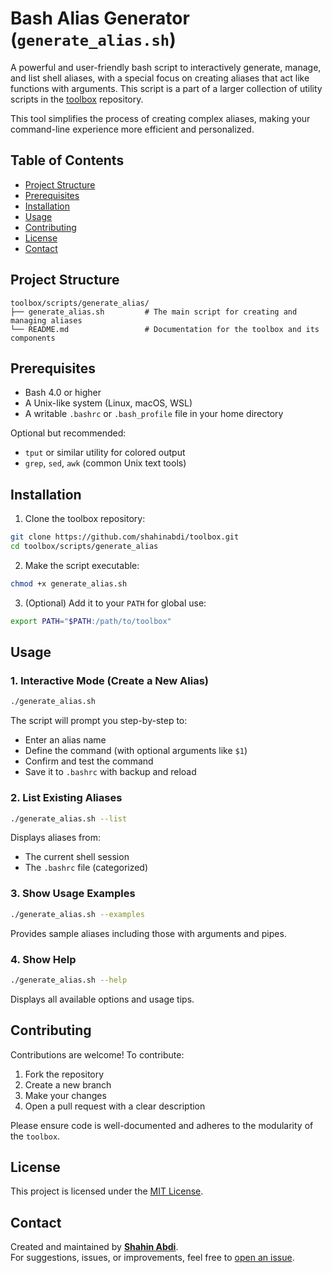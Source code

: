 
# Bash Alias Generator (`generate_alias.sh`)

A powerful and user-friendly bash script to interactively generate, manage, and list shell aliases, with a special focus on creating aliases that act like functions with arguments. This script is a part of a larger collection of utility scripts in the [toolbox](https://github.com/shahinabdi/toolbox) repository.

This tool simplifies the process of creating complex aliases, making your command-line experience more efficient and personalized.

## Table of Contents

- [Project Structure](#project-structure)
- [Prerequisites](#prerequisites)
- [Installation](#installation)
- [Usage](#usage)
- [Contributing](#contributing)
- [License](#license)
- [Contact](#contact)

## Project Structure

```
toolbox/scripts/generate_alias/
├── generate_alias.sh         # The main script for creating and managing aliases
└── README.md                 # Documentation for the toolbox and its components
```
## Prerequisites

- Bash 4.0 or higher
- A Unix-like system (Linux, macOS, WSL)
- A writable `.bashrc` or `.bash_profile` file in your home directory

Optional but recommended:
- `tput` or similar utility for colored output
- `grep`, `sed`, `awk` (common Unix text tools)

## Installation

1. Clone the toolbox repository:

```bash
git clone https://github.com/shahinabdi/toolbox.git
cd toolbox/scripts/generate_alias
```

2. Make the script executable:

```bash
chmod +x generate_alias.sh
```

3. (Optional) Add it to your `PATH` for global use:

```bash
export PATH="$PATH:/path/to/toolbox"
```

## Usage

### 1. Interactive Mode (Create a New Alias)

```bash
./generate_alias.sh
```

The script will prompt you step-by-step to:
- Enter an alias name
- Define the command (with optional arguments like `$1`)
- Confirm and test the command
- Save it to `.bashrc` with backup and reload

### 2. List Existing Aliases

```bash
./generate_alias.sh --list
```

Displays aliases from:
- The current shell session
- The `.bashrc` file (categorized)

### 3. Show Usage Examples

```bash
./generate_alias.sh --examples
```

Provides sample aliases including those with arguments and pipes.

### 4. Show Help

```bash
./generate_alias.sh --help
```

Displays all available options and usage tips.

## Contributing

Contributions are welcome! To contribute:

1. Fork the repository
2. Create a new branch
3. Make your changes
4. Open a pull request with a clear description

Please ensure code is well-documented and adheres to the modularity of the `toolbox`.

## License

This project is licensed under the [MIT License](LICENSE).

## Contact

Created and maintained by **[Shahin Abdi](https://github.com/shahinabdi)**.  
For suggestions, issues, or improvements, feel free to [open an issue](https://github.com/shahinabdi/toolbox/issues).
